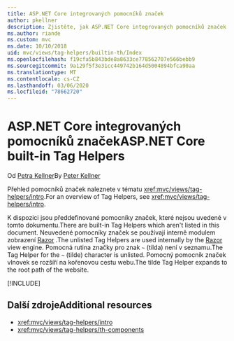 ```yaml
---
title: ASP.NET Core integrovaných pomocníků značek
author: pkellner
description: Zjistěte, jak ASP.NET Core integrovaných pomocníků značek zvyšuje vaši produktivitu.
ms.author: riande
ms.custom: mvc
ms.date: 10/10/2018
uid: mvc/views/tag-helpers/builtin-th/Index
ms.openlocfilehash: f19cfa5b843bde8a8633ce778562707e566bebb9
ms.sourcegitcommit: 9a129f5f3e31cc449742b164d5004894bfca90aa
ms.translationtype: MT
ms.contentlocale: cs-CZ
ms.lasthandoff: 03/06/2020
ms.locfileid: "78662720"
---
```

# <a name="aspnet-core-built-in-tag-helpers"></a><span data-ttu-id="3fdc6-103">ASP.NET Core integrovaných pomocníků značek</span><span class="sxs-lookup"><span data-stu-id="3fdc6-103">ASP.NET Core built-in Tag Helpers</span></span>

<span data-ttu-id="3fdc6-104">Od [Petra Kellner](https://peterkellner.net)</span><span class="sxs-lookup"><span data-stu-id="3fdc6-104">By [Peter Kellner](https://peterkellner.net)</span></span>

<span data-ttu-id="3fdc6-105">Přehled pomocníků značek naleznete v tématu <xref:mvc/views/tag-helpers/intro>.</span><span class="sxs-lookup"><span data-stu-id="3fdc6-105">For an overview of Tag Helpers, see <xref:mvc/views/tag-helpers/intro>.</span></span>

<span data-ttu-id="3fdc6-106">K dispozici jsou předdefinované pomocníky značek, které nejsou uvedené v tomto dokumentu.</span><span class="sxs-lookup"><span data-stu-id="3fdc6-106">There are built-in Tag Helpers which aren't listed in this document.</span></span> <span data-ttu-id="3fdc6-107">Neuvedené pomocníky značek se používají interně modulem zobrazení [Razor](xref:mvc/views/razor) .</span><span class="sxs-lookup"><span data-stu-id="3fdc6-107">The unlisted Tag Helpers are used internally by the [Razor](xref:mvc/views/razor) view engine.</span></span> <span data-ttu-id="3fdc6-108">Pomocná rutina značky pro znak `~` (tilda) není v seznamu.</span><span class="sxs-lookup"><span data-stu-id="3fdc6-108">The Tag Helper for the `~` (tilde) character is unlisted.</span></span> <span data-ttu-id="3fdc6-109">Pomocný pomocník značek vlnovek se rozšíří na kořenovou cestu webu.</span><span class="sxs-lookup"><span data-stu-id="3fdc6-109">The tilde Tag Helper expands to the root path of the website.</span></span>

[!INCLUDE[](~/includes/built-in-TH.md)]

## <a name="additional-resources"></a><span data-ttu-id="3fdc6-110">Další zdroje</span><span class="sxs-lookup"><span data-stu-id="3fdc6-110">Additional resources</span></span>

* <xref:mvc/views/tag-helpers/intro>
* <xref:mvc/views/tag-helpers/th-components>
